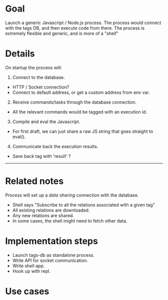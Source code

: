
# Goal #

Launch a generic Javascript / Node.js process. The process would connect with the
tags DB, and then execute code from there. The process is extremely flexible and
generic, and is more of a "shell"

# Details #

On startup the process will:

 1) Connect to the database.
   - HTTP / Socket connection?
   - Connect to default address, or get a custom address from env var.

 2) Receive commands/tasks through the database connection.
   - All the relevant commands would be tagged with an execution id.

 3) Compile and eval the Javascript.
  - For first draft, we can just share a raw JS string that goes straight to eval().

 4) Communicate back the execution results.
  - Save back tag with 'result' ?

---

# Related notes #

Process will set up a *data sharing* connection with the database.

 - Shell says "Subscribe to all the relations associated with a given tag"
 - All existing relations are downloaded.
 - Any new relations are shared.
 - In some cases, the shell might need to fetch other data.

# Implementation steps #

 - Launch tags-db as standalone process.
 - Write API for socket communication.
 - Write shell app.
 - Hook up with repl.

# Use cases #
